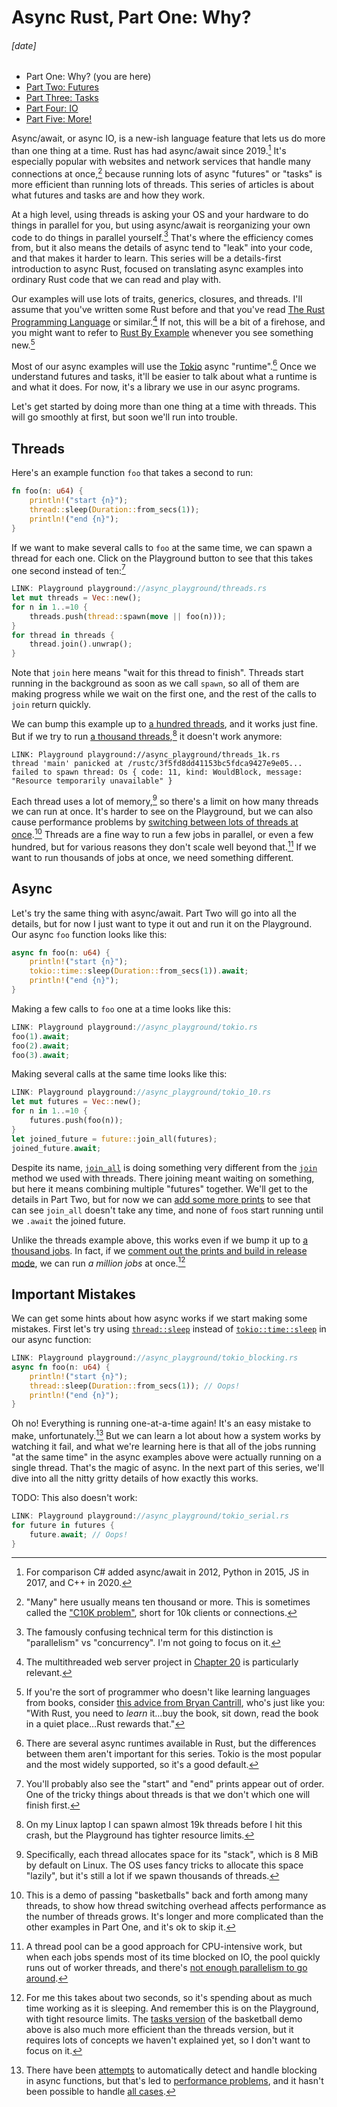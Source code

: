 # Async Rust, Part One: Why?
###### \[date]

- Part One: Why? (you are here)
- [Part Two: Futures](async_two.html)
- [Part Three: Tasks](async_three.html)
- [Part Four: IO](async_four.html)
- [Part Five: More!](async_five.html)

Async/await, or async IO, is a new-ish language feature that lets us do more
than one thing at a time. Rust has had async/await since 2019.[^new_ish] It's
especially popular with websites and network services that handle many
connections at once,[^lots] because running lots of async "futures" or "tasks"
is more efficient than running lots of threads. This series of articles is
about what futures and tasks are and how they work.

[^new_ish]: For comparison C# added async/await in 2012, Python in 2015, JS in
    2017, and C++ in 2020.

[^lots]: "Many" here usually means ten thousand or more. This is sometimes
    called the ["C10K problem"][c10k], short for 10k clients or connections.

[c10k]: https://en.wikipedia.org/wiki/C10k_problem

At a high level, using threads is asking your OS and your hardware to do things
in parallel for you, but using async/await is reorganizing your own code to do
things in parallel yourself.[^concurrency] That's where the efficiency comes
from, but it also means the details of async tend to "leak" into your code, and
that makes it harder to learn. This series will be a details-first introduction
to async Rust, focused on translating async examples into ordinary Rust code
that we can read and play with.

[^concurrency]: The famously confusing technical term for this distinction is
    "parallelism" vs "concurrency". I'm not going to focus on it.

Our examples will use lots of traits, generics, closures, and threads. I'll
assume that you've written some Rust before and that you've read [The Rust
Programming Language] or similar.[^ch_20] If not, this will be a bit of a
firehose, and you might want to refer to [Rust By Example] whenever you see
something new.[^books]

[The Rust Programming Language]: https://doc.rust-lang.org/book/
[Rust By Example]: https://doc.rust-lang.org/rust-by-example/

[^ch_20]: The multithreaded web server project in [Chapter 20] is particularly
    relevant.

[Chapter 20]: https://doc.rust-lang.org/book/ch20-00-final-project-a-web-server.html

[^books]: If you're the sort of programmer who doesn't like learning languages
    from books, consider [this advice from Bryan Cantrill][advice], who's just
    like you: "With Rust, you need to _learn_ it&hellip;buy the book, sit down,
    read the book in a quiet place&hellip;Rust rewards that."

[advice]: https://youtu.be/HgtRAbE1nBM?t=3913

Most of our async examples will use the [Tokio] async
"runtime".[^more_than_one] Once we understand futures and tasks, it'll be
easier to talk about what a runtime is and what it does. For now, it's a
library we use in our async programs.

[Tokio]: https://tokio.rs/

[^more_than_one]: There are several async runtimes available in Rust, but the
    differences between them aren't important for this series. Tokio is the
    most popular and the most widely supported, so it's a good default.

Let's get started by doing more than one thing at a time with threads. This
will go smoothly at first, but soon we'll run into trouble.

## Threads

Here's an example function `foo` that takes a second to run:

```rust
fn foo(n: u64) {
    println!("start {n}");
    thread::sleep(Duration::from_secs(1));
    println!("end {n}");
}
```

If we want to make several calls to `foo` at the same time, we can spawn a
thread for each one. Click on the Playground button to see that this takes one
second instead of ten:[^order]

[^order]: You'll probably also see the "start" and "end" prints appear out of
    order. One of the tricky things about threads is that we don't which one
    will finish first.

```rust
LINK: Playground playground://async_playground/threads.rs
let mut threads = Vec::new();
for n in 1..=10 {
    threads.push(thread::spawn(move || foo(n)));
}
for thread in threads {
    thread.join().unwrap();
}
```

Note that `join` here means "wait for this thread to finish". Threads start
running in the background as soon as we call `spawn`, so all of them are making
progress while we wait on the first one, and the rest of the calls to `join`
return quickly.

We can bump this example up to [a hundred threads][hundred_threads], and it
works just fine. But if we try to run [a thousand
threads][thousand_threads],[^thread_limit] it doesn't work anymore:

[hundred_threads]: playground://async_playground/threads_100.rs
[thousand_threads]: playground://async_playground/threads_1k.rs

[^thread_limit]: On my Linux laptop I can spawn almost 19k threads before I hit
    this crash, but the Playground has tighter resource limits.

```
LINK: Playground playground://async_playground/threads_1k.rs
thread 'main' panicked at /rustc/3f5fd8dd41153bc5fdca9427e9e05...
failed to spawn thread: Os { code: 11, kind: WouldBlock, message:
"Resource temporarily unavailable" }
```

Each thread uses a lot of memory,[^stack_space] so there's a limit on how many
threads we can run at once. It's harder to see on the Playground, but we can
also cause performance problems by [switching between lots of threads at
once][basketball_threads].[^basketball_demo] Threads are a fine way to run a
few jobs in parallel, or even a few hundred, but for various reasons they don't
scale well beyond that.[^thread_pool] If we want to run thousands of jobs at
once, we need something different.

[^stack_space]: Specifically, each thread allocates space for its "stack",
    which is 8&nbsp;MiB by default on Linux. The OS uses fancy tricks to
    allocate this space "lazily", but it's still a lot if we spawn thousands of
    threads.

[^basketball_demo]: This is a demo of passing "basketballs" back and forth
    among many threads, to show how thread switching overhead affects
    performance as the number of threads grows. It's longer and more
    complicated than the other examples in Part One, and it's ok to skip it.

[basketball_threads]: https://play.rust-lang.org/?version=stable&mode=release&edition=2021&gist=fd952dba2f51ee595cd9ff6dbbc08c38

[^thread_pool]: A thread pool can be a good approach for CPU-intensive work,
    but when each jobs spends most of its time blocked on IO, the pool quickly
    runs out of worker threads, and there's [not enough parallelism to go
    around][rayon].

[rayon]: playground://async_playground/rayon.rs

## Async

Let's try the same thing with async/await. Part Two will go into all the
details, but for now I just want to type it out and run it on the Playground.
Our async `foo` function looks like this:

```rust
async fn foo(n: u64) {
    println!("start {n}");
    tokio::time::sleep(Duration::from_secs(1)).await;
    println!("end {n}");
}
```

Making a few calls to `foo` one at a time looks like this:

```rust
LINK: Playground playground://async_playground/tokio.rs
foo(1).await;
foo(2).await;
foo(3).await;
```

Making several calls at the same time looks like this:

```rust
LINK: Playground playground://async_playground/tokio_10.rs
let mut futures = Vec::new();
for n in 1..=10 {
    futures.push(foo(n));
}
let joined_future = future::join_all(futures);
joined_future.await;
```

Despite its name, [`join_all`] is doing something very different from the
[`join`] method we used with threads. There joining meant waiting on something,
but here it means combining multiple "futures" together. We'll get to the
details in Part Two, but for now we can [add some more prints][tokio_10_dbg] to
see that can see `join_all` doesn't take any time, and none of `foo`s start
running until we `.await` the joined future.

[`join_all`]: https://docs.rs/futures/latest/futures/future/fn.join_all.html
[`join`]: https://doc.rust-lang.org/std/thread/struct.JoinHandle.html#method.join
[tokio_10_dbg]: playground://async_playground/tokio_10_dbg.rs

Unlike the threads example above, this works even if we bump it up to [a
thousand jobs][thousand_futures]. In fact, if we [comment out the prints and
build in release mode][million_futures], we can run _a million jobs_ at
once.[^remember]

[thousand_futures]: playground://async_playground/tokio_1k.rs
[million_futures]: playground://async_playground/tokio_1m.rs?mode=release

[^remember]: For me this takes about two seconds, so it's spending about as
    much time working as it is sleeping. And remember this is on the
    Playground, with tight resource limits. The [tasks
    version][basketball_tasks] of the basketball demo above is also much more
    efficient than the threads version, but it requires lots of concepts we
    haven't explained yet, so I don't want to focus on it.

[basketball_tasks]: playground://async_playground/basketball_tasks.rs?mode=release

## Important Mistakes

We can get some hints about how async works if we start making some mistakes.
First let's try using [`thread::sleep`] instead of [`tokio::time::sleep`]
in our async function:

[`thread::sleep`]: https://doc.rust-lang.org/std/thread/fn.sleep.html
[`tokio::time::sleep`]: https://docs.rs/tokio/latest/tokio/time/fn.sleep.html

```rust
LINK: Playground playground://async_playground/tokio_blocking.rs
async fn foo(n: u64) {
    println!("start {n}");
    thread::sleep(Duration::from_secs(1)); // Oops!
    println!("end {n}");
}
```

Oh no! Everything is running one-at-a-time again! It's an easy mistake to make,
unfortunately.[^detect_blocking] But we can learn a lot about how a system
works by watching it fail, and what we're learning here is that all of the jobs
running "at the same time" in the async examples above were actually running on
a single thread. That's the magic of async. In the next part of this series,
we'll dive into all the nitty gritty details of how exactly this works.

[^detect_blocking]: There have been [attempts][async_std_proposal] to
    automatically detect and handle blocking in async functions, but that's led
    to [performance problems][tokio_blocking_note], and it hasn't been possible
    to handle [all cases][reddit_blocking_comment].

[async_std_proposal]: https://async.rs/blog/stop-worrying-about-blocking-the-new-async-std-runtime/
[reddit_blocking_comment]: https://www.reddit.com/r/rust/comments/ebfj3x/stop_worrying_about_blocking_the_new_asyncstd/fb4i9z5/
[tokio_blocking_note]: https://tokio.rs/blog/2020-04-preemption#a-note-on-blocking

TODO: This also doesn't work:

```rust
LINK: Playground playground://async_playground/tokio_serial.rs
for future in futures {
    future.await; // Oops!
}
```
